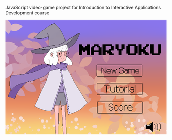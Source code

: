 JavaScript video-game project for Introduction to Interactive Applications Development course

![alt text](https://github.com/luciarap/Maryoku/blob/master/obrazky/hlmenu.png)
